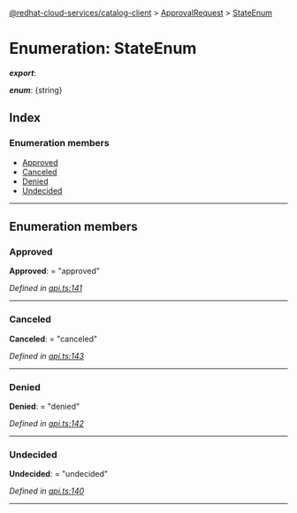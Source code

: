 [@redhat-cloud-services/catalog-client](../README.md) > [ApprovalRequest](../modules/approvalrequest.md) > [StateEnum](../enums/approvalrequest.stateenum.md)

# Enumeration: StateEnum

*__export__*: 

*__enum__*: {string}

## Index

### Enumeration members

* [Approved](approvalrequest.stateenum.md#approved)
* [Canceled](approvalrequest.stateenum.md#canceled)
* [Denied](approvalrequest.stateenum.md#denied)
* [Undecided](approvalrequest.stateenum.md#undecided)

---

## Enumeration members

<a id="approved"></a>

###  Approved

**Approved**:  = "approved"

*Defined in [api.ts:141](https://github.com/RedHatInsights/javascript-clients/blob/master/packages/catalog/api.ts#L141)*

___
<a id="canceled"></a>

###  Canceled

**Canceled**:  = "canceled"

*Defined in [api.ts:143](https://github.com/RedHatInsights/javascript-clients/blob/master/packages/catalog/api.ts#L143)*

___
<a id="denied"></a>

###  Denied

**Denied**:  = "denied"

*Defined in [api.ts:142](https://github.com/RedHatInsights/javascript-clients/blob/master/packages/catalog/api.ts#L142)*

___
<a id="undecided"></a>

###  Undecided

**Undecided**:  = "undecided"

*Defined in [api.ts:140](https://github.com/RedHatInsights/javascript-clients/blob/master/packages/catalog/api.ts#L140)*

___

